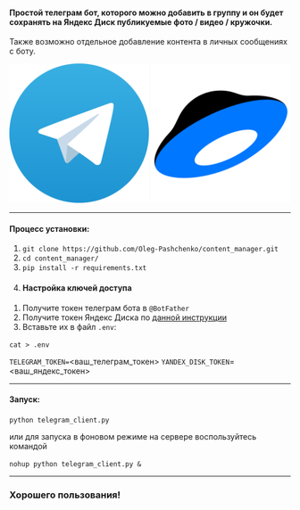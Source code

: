#### Простой телеграм бот, которого можно добавить в группу и он будет сохранять на Яндекс Диск публикуемые фото / видео / кружочки.  
Также возможно отдельное добавление контента в личных сообщениях с боту.
<div align="center">
  <img src=telegram.png width=250 height=250>
  <img src=yandex.png width=250 height=250>
</div>

---


#### Процесс установки:
1) `git clone https://github.com/Oleg-Pashchenko/content_manager.git`
2) `cd content_manager/`
3) `pip install -r requirements.txt`
4)  #### Настройка ключей доступа

1. Получите токен телеграм бота в `@BotFather`
2. Получите токен Яндекс Диска по [данной инструкции](https://yandex.ru/dev/id/doc/dg/oauth/concepts/about.html)
3. Вставьте их в файл `.env`:

`cat > .env`

`TELEGRAM_TOKEN=`<ваш_телеграм_токен>
`YANDEX_DISK_TOKEN`=<ваш_яндекс_токен>

---
#### Запуск:
`python telegram_client.py`

или для запуска в фоновом режиме на сервере воспользуйтесь командой

`nohup python telegram_client.py &` 

---
### Хорошего пользования!
